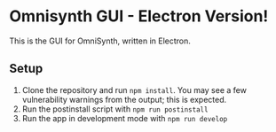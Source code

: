 # Omnisynth GUI - Electron Version!

This is the GUI for OmniSynth, written in Electron.

## Setup

1) Clone the repository and run `npm install`. You may see
a few vulnerability warnings from the output; this is expected.
1) Run the postinstall script with `npm run postinstall`
1) Run the app in development mode with `npm run develop`
